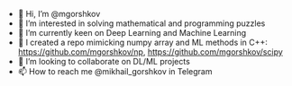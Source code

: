 - 👋 Hi, I’m @mgorshkov
- 👀 I’m interested in solving mathematical and programming puzzles
- 🌱 I’m currently keen on Deep Learning and Machine Learning
- 🤗 I created a repo mimicking numpy array and ML methods in C++: https://github.com/mgorshkov/np, https://github.com/mgorshkov/scipy
- 💞️ I’m looking to collaborate on DL/ML projects
- 📫 How to reach me @mikhail_gorshkov in Telegram

<!---
mgorshkov/mgorshkov is a ✨ special ✨ repository because its `README.md` (this file) appears on your GitHub profile.
You can click the Preview link to take a look at your changes.
--->
